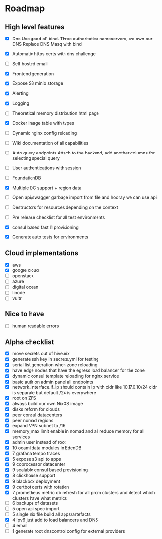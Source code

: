 # Roadmap

## High level features
- [x] Dns
Use good ol' bind. Three authoritative nameservers, we own our DNS
Replace DNS Masq with bind
- [x] Automatic https certs with dns challenge
- [ ] Self hosted email
- [x] Frontend generation
- [x] Expose S3 minio storage
- [x] Alerting
- [x] Logging
- [ ] Theoretical memory distribution html page
- [x] Docker image table with types
- [ ] Dynamic nginx config reloading
- [ ] Wiki documentation of all capabilities
- [ ] Auto query endpoints
Attach to the backend, add another columns for selecting special query
- [ ] User authentications with session
- [ ] FoundationDB

- [x] Multiple DC support + region data
- [ ] Open api/swagger garbage import from file and hooray we can use api
- [ ] Destructors for resources depending on the context
- [ ] Pre release checklist for all test environments
- [x] consul based fast l1 provisioning
- [x] Generate auto tests for environments

## Cloud implementations

- [x] aws
- [x] google cloud
- [ ] openstack
- [ ] azure
- [ ] digital ocean
- [ ] linode
- [ ] vultr

## Nice to have
- [ ] human readable errors

## Alpha checklist
- [x] move secrets out of hive.nix
- [x] generate ssh key in secrets.yml for testing
- [x] serial list generation when zone reloading
- [x] have edge nodes that have the egress load balancer for the zone
- [x] dynamic consul template reloading for nginx service
- [x] basic auth on admin panel all endpoints
- [x] network_interface.if_ip should contain ip with cidr like 10.17.0.10/24
cidr is separate but default /24 is everywhere
- [x] root on ZFS
- [x] always build our own NixOS image
- [x] disks reform for clouds
- [x] peer consul datacenters
- [x] peer nomad regions
- [x] expand VPN subnet to /16
- [x] memory_max limit enable in nomad and all reduce memory for all services
- [x] admin user instead of root
- [x] 10 ocaml data modules in EdenDB
- [x] 7 grafana tempo traces
- [x] 5 expose s3 api to apps
- [x] 9 coprocessor datacenter
- [x] 9 scalable consul based provisioning
- [x] 8 clickhouse support
- [x] 9 blackbox deployment
- [x] 9 certbot certs with rotation
- [x] 7 prometheus metric db
refresh for all prom clusters and detect which clusters have what metrics
- [ ] 6 backups of datasets
- [ ] 5 open api spec import
- [ ] 5 single nix file build all apps/artefacts
- [x] 4 ipv6 just add to load balancers and DNS
- [ ] 4 email
- [ ] 1 generate root dnscontrol config for external providers
